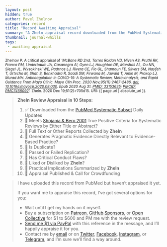 ```yaml
---
layout: post
hidden: true
author: Pavel Zhelnov
categories: record
title: "Record Awaiting Appraisal"
summary: "A Zheln appraisal record downloaded from the PubMed Systematic Subset daily updates."
thumbnail: journal-whills
tags:
 - awaiting appraisal
---
```


<small id="citation">Zhelnov P. A critical appraisal of _‘McBane RD 2nd, Torres Roldan VD, Niven AS, Pruthi RK, Franco PM, Linderbaum JA, Casanegra AI, Oyen LJ, Houghton DE, Marshall AL, Ou NN, Siegel JL, Wysokinski WE, Padrnos LJ, Rivera CE, Flo GL, Shamoun FE, Silvers SM, Nayfeh T, Urtecho M, Shah S, Benkhadra R, Saadi SM, Firwana M, Jawaid T, Amin M, Prokop LJ, Murad MH. Anticoagulation in COVID-19: A Systematic Review, Meta-analysis, and Rapid Guidance From Mayo Clinic. Mayo Clin Proc. 2020 Nov;95(11):2467-2486. [doi: 10.1016/j.mayocp.2020.08.030](https://doi.org/10.1016/j.mayocp.2020.08.030). Epub 2020 Aug 31. [PMID: 33153635](https://pubmed.gov/33153635); [PMCID: PMC7458092](https://ncbi.nlm.nih.gov/pmc/PMC7458092)’._ Zheln. 2020 Dec 19;51(2):r705d15. URI: {{ page.url | absolute_url }}.</small>

> **Zheln Review Appraisal in 10 Steps:**
>
> 1. ✅ Downloaded from the [PubMed Systematic Subset](https://github.com/p1m-ortho/qs-global-ortho-search-queries/blob/global-sr-query/README.md) Daily Updates
> 2. 🔄 Meets [Shojania & Bero 2001](https://www.researchgate.net/publication/11820967_Taking_Advantage_of_the_Explosion_of_Systematic_Reviews_An_Efficient_MEDLINE_Search_Strategy) True Positive Criteria for Systematic Reviews by Either Title or Abstract?
> 3. 🔄 Full Text or Other Reports Collected by **Zheln**
> 4. 🔄 Generates Pragmatic Evidence Directly Relevant to Evidence-Based Practice?
> 5. 🔄 Is Duplicate?
> 6. 🔄 Passed or Failed Replication?
> 7. 🔄 Has Critical Conduct Flaws?
> 8. 🔄 Liked or Disliked by **Zheln**?
> 9. 🔄 Practical Implications Summarized by **Zheln**
> 10. 🔄 Appraisal Published & Call for Crowdfunding

> I have uploaded this record from PubMed but haven’t appraised it yet.
>
> If you want me to appraise this record, I’ve got several options for you:
> * Wait until I get my hands on it myself.
> * Buy a subscription on [Patreon](https://patreon.com/zheln), [GitHub Sponsors](https://github.com/sponsors/drzhelnov), or [Open Collective](https://opencollective.com/zheln) for $1 to $600 and PM me with the review request.
> * [Send me $1 via PayPal](https://paypal.me/pjelnov) with this reference in the message, and I’ll happily appraise it for you.
> * Contact me by [email](mailto:pavel@zheln.com) or on [Twitter](https://twitter.com/drzhelnov), [Facebook](https://facebook.com/drzhelnov), [Instagram](https://instagram.com/igzheln), or [Telegram](https://t.me/drzhelnov), and I’m sure we’ll find a way around.
